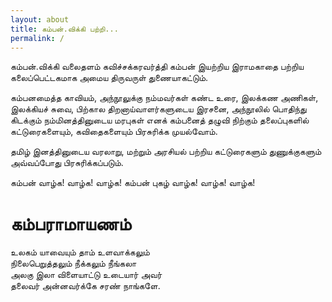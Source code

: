 ```yaml
---
layout: about
title: கம்பன்.விக்கி பற்றி...
permalink: /
---
```


கம்பன்.விக்கி வலைதளம் கவிச்சக்கரவர்த்தி கம்பன் இயற்றிய இராமகாதை பற்றிய கலைப்பெட்டகமாக அமைய திருவருள் துணையாகட்டும்.

கம்பனமைத்த காவியம், அந்நூலுக்கு நம்மவர்கள் கண்ட உரை, இலக்கண அணிகள், இலக்கியச் சுவை, பிற்கால திறனாய்வாளர்களுடைய இரசனை, அந்நூலில் பொதிந்து கிடக்கும் நம்மினத்தினுடைய மரபுகள் எனக் கம்பனைத் தழுவி நிற்கும் தலைப்புகளில் கட்டுரைகளையும், கவிதைகளையும் பிரசுரிக்க முயல்வோம்.  


தமிழ் இனத்தினுடைய வரலாறு, மற்றும் அரசியல் பற்றிய கட்டுரைகளும் துணுக்குகளும் அவ்வப்போது பிரசுரிக்கப்படும்.

கம்பன் வாழ்க!    வாழ்க! வாழ்க!
கம்பன் புகழ் வாழ்க! வாழ்க! வாழ்க!

<h1> கம்பராமாயணம் </h1>
<p>
  உலகம் யாவையும் தாம் உளவாக்கலும் <br>
  நிலைபெறுத்தலும் நீக்கலும் நீங்கலா <br>
  அலகு இலா விளையாட்டு உடையார் அவர் <br>
  தலைவர் அன்னவர்க்கே சரண் நாங்களே. <br>
</p>